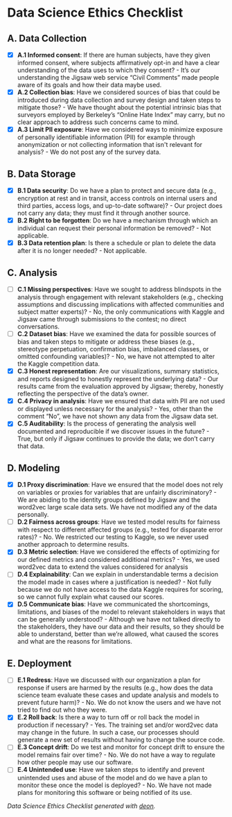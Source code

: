 

# Data Science Ethics Checklist

## A. Data Collection
 - [x] **A.1 Informed consent**: If there are human subjects, have they given informed consent, where subjects affirmatively opt-in and have a clear understanding of the data uses to which they consent? - It’s our understanding the Jigsaw web service “Civil Comments” made people aware of its goals and how their data maybe used.
 - [x] **A.2 Collection bias**: Have we considered sources of bias that could be introduced during data collection and survey design and taken steps to mitigate those? - We have thought about the potential intrinsic bias that surveyors employed by Berkeley’s “Online Hate Index” may carry, but no clear approach to address such concerns came to mind.
 - [x] **A.3 Limit PII exposure**: Have we considered ways to minimize exposure of personally identifiable information (PII) for example through anonymization or not collecting information that isn't relevant for analysis? - We do not post any of the survey data.

## B. Data Storage
 - [x] **B.1 Data security**: Do we have a plan to protect and secure data (e.g., encryption at rest and in transit, access controls on internal users and third parties, access logs, and up-to-date software)? - Our project does not carry any data; they must find it through another source.
 - [x] **B.2 Right to be forgotten**: Do we have a mechanism through which an individual can request their personal information be removed? - Not applicable.
 - [x] **B.3 Data retention plan**: Is there a schedule or plan to delete the data after it is no longer needed? - Not applicable.

## C. Analysis
 - [ ] **C.1 Missing perspectives**: Have we sought to address blindspots in the analysis through engagement with relevant stakeholders (e.g., checking assumptions and discussing implications with affected communities and subject matter experts)? - No, the only communications with Kaggle and Jigsaw came through submissions to the contest; no direct conversations.
 - [ ] **C.2 Dataset bias**: Have we examined the data for possible sources of bias and taken steps to mitigate or address these biases (e.g., stereotype perpetuation, confirmation bias, imbalanced classes, or omitted confounding variables)? - No, we have not attempted to alter the Kaggle competition data.
 - [x] **C.3 Honest representation**: Are our visualizations, summary statistics, and reports designed to honestly represent the underlying data? - Our results came from the evaluation approved by Jigsaw; thereby, honestly reflecting the perspective of the data’s owner.
 - [x] **C.4 Privacy in analysis**: Have we ensured that data with PII are not used or displayed unless necessary for the analysis? - Yes, other than the comment “No”, we have not shown any data from the Jigsaw data set.
 - [x] **C.5 Auditability**: Is the process of generating the analysis well documented and reproducible if we discover issues in the future? - True, but only if Jigsaw continues to provide the data; we don’t carry that data.

## D. Modeling
 - [x] **D.1 Proxy discrimination**: Have we ensured that the model does not rely on variables or proxies for variables that are unfairly discriminatory? - We are abiding to the identity groups defined by Jigsaw and the word2vec large scale data sets. We have not modified any of the data personally.
 - [ ] **D.2 Fairness across groups**: Have we tested model results for fairness with respect to different affected groups (e.g., tested for disparate error rates)? - No. We restricted our testing to Kaggle, so we never used another approach to determine results.
 - [x] **D.3 Metric selection**: Have we considered the effects of optimizing for our defined metrics and considered additional metrics? - Yes, we used word2vec data to extend the values considered for analysis
 - [ ] **D.4 Explainability**: Can we explain in understandable terms a decision the model made in cases where a justification is needed? - Not fully because we do not have access to the data Kaggle requires for scoring, so we cannot fully explain what caused our scores.
 - [x] **D.5 Communicate bias**: Have we communicated the shortcomings, limitations, and biases of the model to relevant stakeholders in ways that can be generally understood? - Although we have not talked directly to the stakeholders, they have our data and their results, so they should be able to understand, better than we’re allowed, what caused the scores and what are the reasons for limitations.

## E. Deployment
 - [ ] **E.1 Redress**: Have we discussed with our organization a plan for response if users are harmed by the results (e.g., how does the data science team evaluate these cases and update analysis and models to prevent future harm)? - No. We do not know the users and we have not tried to find out who they were.
 - [x] **E.2 Roll back**: Is there a way to turn off or roll back the model in production if necessary? - Yes. The training set and/or word2vec data may change in the future. In such a case, our processes should generate a new set of results without having to change the source code.
 - [ ] **E.3 Concept drift**: Do we test and monitor for concept drift to ensure the model remains fair over time? - No. We do not have a way to regulate how other people may use our software.
 - [ ] **E.4 Unintended use**: Have we taken steps to identify and prevent unintended uses and abuse of the model and do we have a plan to monitor these once the model is deployed? - No. We have not made plans for monitoring this software or being notified of its use.

*Data Science Ethics Checklist generated with [deon](http://deon.drivendata.org).*
